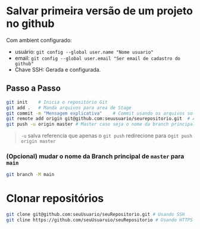 # Salvar primeira versão de um projeto no github

Com ambient configurado:
- usuário: `git config --global user.name "Nome usuario"`
- email: `git config --global user.email "Ser email de cadastro do github"`
- Chave SSH: Gerada e configurada.

## Passo a Passo

```bash
git init    # Inicia o repositório Git
git add .   # Manda arquivos para area de Stage
git commit -m "Mensagem explicativa"    # Commit usando os arquivos so Stage
git remote add origin git@github.com:seuusuario/seurepositorio.git  # Associa repositório remoto com o local
git push -u origin master # Master caso seja o nome da branch principal
```
> `-u` salva referencia que apenas o `git push` redirecione para o`git push origin master`

### **(Opcional)** mudar o nome da Branch principal de `master` para `main`

```bash
git branch -M main
```

# Clonar repositórios

```bash
git clone git@github.com:seuUsuario/seuRepositorio.git # Usando SSH
git cline https://github.com/seuUsuaruio/seuRepositorio # Usando HTTPS
```